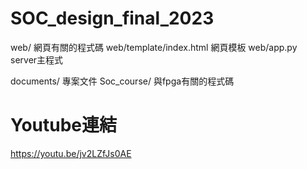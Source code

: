 # SOC_design_final_2023
web/ 網頁有關的程式碼
web/template/index.html 網頁模板
web/app.py server主程式

documents/ 專案文件
Soc_course/ 與fpga有關的程式碼


# Youtube連結
https://youtu.be/jv2LZfJs0AE